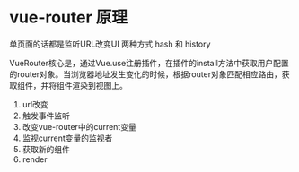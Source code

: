 # vue-router 原理

单页面的话都是监听URL改变UI
两种方式 hash 和 history

VueRouter核心是，通过Vue.use注册插件，在插件的install方法中获取用户配置的router对象。当浏览器地址发生变化的时候，根据router对象匹配相应路由，获取组件，并将组件渲染到视图上。

1. url改变
2. 触发事件监听
3. 改变vue-router中的current变量
4. 监视current变量的监视者
5. 获取新的组件
6. render